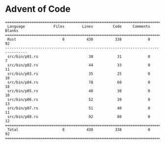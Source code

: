 # Advent of Code

    ================================================================================
     Language             Files        Lines         Code     Comments       Blanks
    ================================================================================
     Rust                     8          430          338            0           92
    --------------------------------------------------------------------------------
     src/bin/p01.rs                       38           31            0            7
     src/bin/p02.rs                       44           33            0           11
     src/bin/p03.rs                       35           25            0           10
     src/bin/p04.rs                       78           60            0           18
     src/bin/p05.rs                       40           30            0           10
     src/bin/p06.rs                       52           39            0           13
     src/bin/p07.rs                       51           40            0           11
     src/bin/p08.rs                       92           80            0           12
    ================================================================================
     Total                    8          430          338            0           92
    ================================================================================
